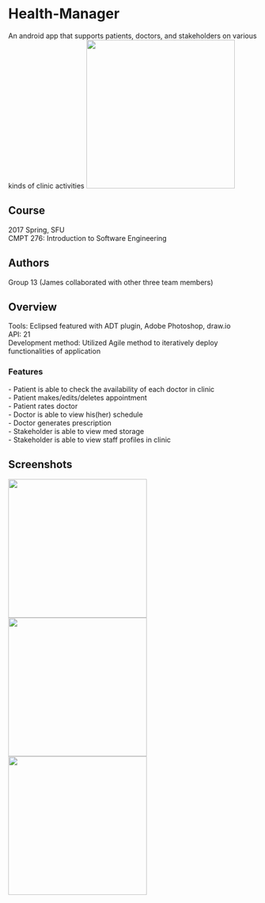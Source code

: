 # Health-Manager
An android app that supports patients, doctors, and stakeholders on various kinds of clinic activities
<img src="https://user-images.githubusercontent.com/30460622/39502571-f5446f22-4d8e-11e8-8478-5ab1f6e4008d.jpg" width="300">
## Course
<dt>2017 Spring, SFU</dt>
<dt>CMPT 276: Introduction to Software Engineering</dt>

## Authors
Group 13 (James collaborated with other three team members)

## Overview
<dt>Tools: Eclipsed featured with ADT plugin, Adobe Photoshop, draw.io</dt>
<dt>API: 21</dt>
<dt>Development method: Utilized Agile method to iteratively deploy functionalities of application</dt>

### Features
<dt>- Patient is able to check the availability of each doctor in clinic</dt>
<dt>- Patient makes/edits/deletes appointment</dt>
<dt>- Patient rates doctor</dt>
<dt>- Doctor is able to view his(her) schedule</dt>
<dt>- Doctor generates prescription</dt>
<dt>- Stakeholder is able to view med storage</dt>
<dt>- Stakeholder is able to view staff profiles in clinic</dt>

## Screenshots
<img src="https://user-images.githubusercontent.com/30460622/39502671-7367f158-4d8f-11e8-9c1d-a310400e2070.jpg" width="280"> <img src="https://user-images.githubusercontent.com/30460622/39502672-74ecc670-4d8f-11e8-8200-8cb8bde324a0.jpg" width="280"> <img src="https://user-images.githubusercontent.com/30460622/39502727-d4eb7422-4d8f-11e8-9267-b2547d855e38.jpg" width="280">
